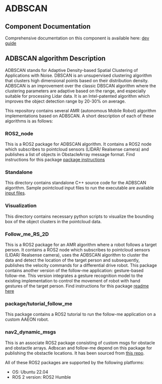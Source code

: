 # ADBSCAN

## Component Documentation

Comprehensive documentation on this component is available here: [dev guide](https://docs.openedgeplatform.intel.com/edge-ai-suites/robotics-ai-suite/main/robotics/dev_guide/tutorials_amr/navigation/adbscan/index.html)

## ADBSCAN algorithm Description

ADBSCAN stands for Adaptive Density-based Spatial Clustering of Applications with Noise.
DBSCAN is an unsupervised clustering algorithm that clusters high dimensional points based on their distribution density.
ADBSCAN is an improvement over the classic DBSCAN algorithm where the clustering parameters are adaptive based on the range, and especially suitable for processing Lidar data.
It is an Intel-patented algorithm which improves the object detection range by 20-30% on average.

This repository contains several AMR (autonomous Mobile Robot) algorithm implementations based on ADBSCAN. A short description of each of these algorithms is as follows:

### ROS2_node

This is a ROS2 package for ADBSCAN algorithm. It contains a ROS2 node which subscribes to pointcloud sensors (LIDAR/ Realsense camera) and publishes a list of objects in ObstacleArray message format.
Find instructions for this package [package instructions](ROS2_node/Readme.md)

### Standalone

This directory contains standalone C++ source code for the ADBSCAN algorithm. Sample pointcloud input files to run the executable are available [input files](./input).

### Visualization

This directory contains necessary python scripts to visualize the bounding box of the object clusters in the pointcloud data.

### Follow_me_RS_2D

This is a ROS2 package for an AMR algorithm where a robot follows a target person. It contains a ROS2 node which subscribes to pointcloud sensors (LIDAR/ Realsense camera),
uses the ADBSCAN algorithm to cluster the data and detect the location of the target person and subsequently, publishes the velocity commands for a differential drive robot. This package contains another version of the follow-me application: gesture-based follow-me. This version integrates a gesture recognition model to the existing implementation to control the movement of robot with hand gestures of the target person.
Find instructions for this package [readme here](Follow_me_RS_2D/Readme.md)

### package/tutorial_follow_me

This package contains a ROS2 tutorial to run the follow-me application on a custom AAEON robot.

### nav2_dynamic_msgs

This is an associate ROS2 package consisting of custom msgs for obstacle and obstactle arrays. Adbscan and follow-me depend on this package for publishing the obstactle locations. It has been sourced from [this repo](https://github.com/ros-planning/navigation2_dynamic).

All of these ROS2 packages are supported by the following platforms:

- OS: Ubuntu 22.04
- ROS 2 version: ROS2 Humble
